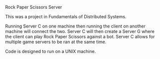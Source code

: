 Rock Paper Scissors Server

This was a project in Fundamentals of Distributed Systems.

Running Server C on one machine then running the client on another machine will connect the two. Server C will then
create a Server G where the client can play Rock Paper Scissors against a bot. Server C allows for multiple
game servers to be ran at the same time.

Code is designed to run on a UNIX machine.
